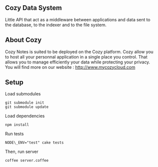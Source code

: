 ## Cozy Data System

Little API that act as a middleware between applications and data sent to the 
database, to the indexer and to the file system.

## About Cozy

Cozy Notes is suited to be deployed on the Cozy platform. Cozy allow you to 
host all your personnal application in a single place you control. 
That allows you to manage efficiently your data while protecting your privacy.
You will find more on our website : http://www.mycozycloud.com

## Setup 

Load submodules

    git submodule init
    git submodule update

Load dependencies

    npm install

Run tests

    NODE\_ENV="test" cake tests

Then, run server

    coffee server.coffee
